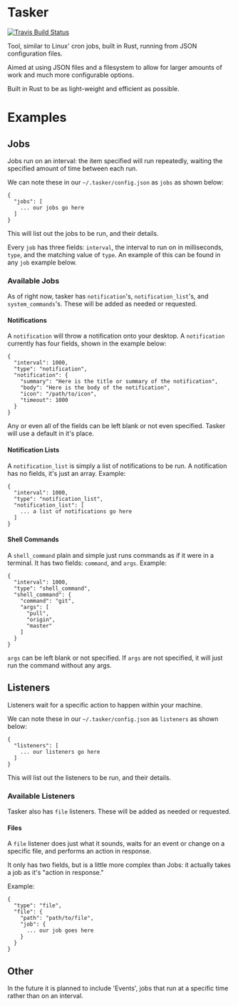 # Tasker

[![Travis Build Status](https://travis-ci.org/chasb96/tasker.svg?branch=master)](https://travis-ci.org/chasb96/tasker)

Tool, similar to Linux' cron jobs, built in Rust, running from JSON configuration files.

Aimed at using JSON files and a filesystem to allow for larger amounts of work and much more configurable options.

Built in Rust to be as light-weight and efficient as possible.

# Examples

## Jobs

Jobs run on an interval: the item specified will run repeatedly, waiting the specified amount of time between each run.

We can note these in our `~/.tasker/config.json` as `jobs` as shown below:

```
{
  "jobs": [
    ... our jobs go here
  ]
}
```

This will list out the jobs to be run, and their details.

Every `job` has three fields: `interval`, the interval to run on in milliseconds, `type`, and the matching value of `type`. An example of this can be found in any `job` example below.

### Available Jobs

As of right now, tasker has `notification`'s, `notification_list`'s, and `system_commands`'s. These will be added as needed or requested.

#### Notifications

A `notification` will throw a notification onto your desktop. A `notification` currently has four fields, shown in the example below:

```
{
  "interval": 1000,
  "type": "notification",
  "notification": {
    "summary": "Here is the title or summary of the notification",
    "body": "Here is the body of the notification",
    "icon": "/path/to/icon",
    "timeout": 1000
  }
}
```
Any or even all of the fields can be left blank or not even specified. Tasker will use a default in it's place.

#### Notification Lists

A `notification_list` is simply a list of notifications to be run. A notification has no fields, it's just an array. 
Example:

```
{
  "interval": 1000,
  "type": "notification_list",
  "notification_list": [
    ... a list of notifications go here
  ]
}
```

#### Shell Commands

A `shell_command` plain and simple just runs commands as if it were in a terminal. It has two fields: `command`, and `args`.
Example:

```
{
  "interval": 1000,
  "type": "shell_command",
  "shell_command": {
    "command": "git",
    "args": [
      "pull",
      "origin",
      "master"
    ]
  }
}
```

`args` can be left blank or not specified. If `args` are not specified, it will just run the command without any args.

## Listeners

Listeners wait for a specific action to happen within your machine.

We can note these in our `~/.tasker/config.json` as `listeners` as shown below:

```
{
  "listeners": [
    ... our listeners go here
  ]
}
```

This will list out the listeners to be run, and their details.

### Available Listeners

Tasker also has `file` listeners. These will be added as needed or requested.

#### Files

A `file` listener does just what it sounds, waits for an event or change on a specific file, and performs an action in response. 

It only has two fields, but is a little more complex than Jobs: it actually takes a job as it's "action in response."

Example:
```
{
  "type": "file",
  "file": {
    "path": "path/to/file",
    "job": {
      ... our job goes here
    }
  }
}
```

## Other

In the future it is planned to include 'Events', jobs that run at a specific time rather than on an interval.


